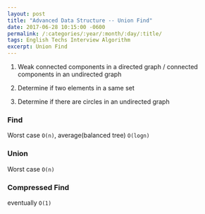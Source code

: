 ```yaml
---
layout: post
title: "Advanced Data Structure -- Union Find"
date: 2017-06-28 10:15:00 -0600
permalink: /:categories/:year/:month/:day/:title/
tags: English Techs Interview Algorithm
excerpt: Union Find
---
```


1. Weak connected components in a directed graph / connected components in an undirected graph

1. Determine if two elements in a same set

1. Determine if there are circles in an undirected graph

### Find

Worst case `O(n)`, average(balanced tree) `O(logn)`

### Union

Worst case `O(n)`

### Compressed Find

eventually `O(1)`

